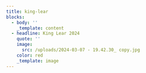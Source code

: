 ```yaml
---
title: king-lear
blocks:
  - body: ''
    _template: content
  - headline: King Lear 2024
    quote: ''
    image:
      src: /uploads/2024-03-07 - 19.42.30_ copy.jpg
    color: red
    _template: image
---
```


